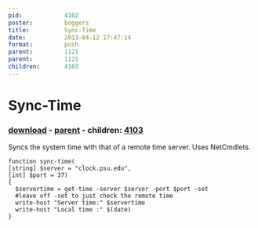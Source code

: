 ```yaml
---
pid:            4102
poster:         boggers
title:          Sync-Time
date:           2013-04-12 17:47:14
format:         posh
parent:         1121
parent:         1121
children:       4103
---
```


# Sync-Time

### [download](4102.ps1) - [parent](1121.md) - children: [4103](4103.md)

Syncs the system time with that of a remote time server.  Uses NetCmdlets.

```posh
function sync-time(
[string] $server = "clock.psu.edu",
[int] $port = 37)
{
  $servertime = get-time -server $server -port $port -set
  #leave off -set to just check the remote time
  write-host "Server time:" $servertime 
  write-host "Local time :" $(date)
}
```
